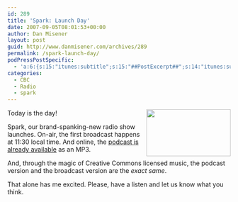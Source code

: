 ```yaml
---
id: 289
title: 'Spark: Launch Day'
date: 2007-09-05T08:01:53+00:00
author: Dan Misener
layout: post
guid: http://www.danmisener.com/archives/289
permalink: /spark-launch-day/
podPressPostSpecific:
  - 'a:6:{s:15:"itunes:subtitle";s:15:"##PostExcerpt##";s:14:"itunes:summary";s:15:"##PostExcerpt##";s:15:"itunes:keywords";s:17:"##WordPressCats##";s:13:"itunes:author";s:10:"##Global##";s:15:"itunes:explicit";s:7:"Default";s:12:"itunes:block";s:7:"Default";}'
categories:
  - CBC
  - Radio
  - spark
---
```

<img src="http://www.cbc.ca/spark/images/logo-190.jpg" align="right" height="106" width="190" />Today is the day!

Spark, our brand-spanking-new radio show launches. On-air, the first broadcast happens at 11:30 local time. And online, the [podcast is already available](http://www.cbc.ca/spark/blog/2007/09/show_notes_september_5_8_2007.html) as an MP3.

And, through the magic of Creative Commons licensed music, the podcast version and the broadcast version are the <span style="font-style: italic">exact same</span>.

That alone has me excited. Please, have a listen and let us know what you think.